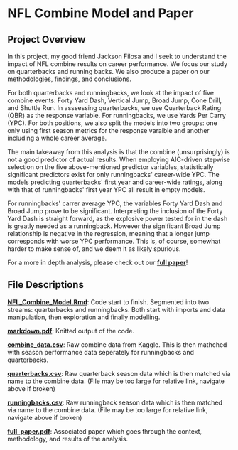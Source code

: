 # NFL Combine Model and Paper
## Project Overview
In this project, my good friend Jackson Filosa and I seek to understand the impact of NFL combine results on career performance.  We focus our study on quarterbacks and running backs.  We also produce a paper on our methodologies, findings, and conclusions.

For both quarterbacks and runningbacks, we look at the impact of five combine events: Forty Yard Dash, Vertical Jump, Broad Jump, Cone Drill, and Shuttle Run.  In asssessing quarterbacks, we use Quarterback Rating (QBR) as the response variable.  For runningbacks, we use Yards Per Carry (YPC).  For both positions, we also split the models into two groups: one only using first season metrics for the response varaible and another including a whole career average. 

The main takeaway from this analysis is that the combine (unsurprisingly) is not a good predictor of actual results.  When employing AIC-driven stepwise selection on the five above-mentioned predictor variables, statistically significant predictors exist for only runningbacks' career-wide YPC. The models predicting quarterbacks' first year and career-wide ratings, along with that of runningbacks' first year YPC all result in empty models.

For runningbacks' carrer average YPC, the variables Forty Yard Dash and Broad Jump prove to be significant.  Interpreting the inclusion of the Forty Yard Dash is straight forward, as the explosive power tested for in the dash is greatly needed as a runningback.  However the significant Broad Jump relationship is negative in the regression, meaning that a longer jump corresponds with worse YPC performance.  This is, of course, somewhat harder to make sense of, and we deem it as likely spurious.  

For a more in depth analysis, please check out our [**full paper**](full_paper.pdf)!

## File Descriptions
[**NFL_Combine_Model.Rmd**](NFL_Combine_Model.Rmd): Code start to finish. Segmented into two streams: quarterbacks and runningbacks.  Both start with imports and data manipulation, then exploration and finally modelling. 

[**markdown.pdf**](markdown.pdf): Knitted output of the code.

[**combine_data.csv**](combine_data.csv): Raw combine data from Kaggle.  This is then mathched with season performance data seperately for runningbacks and quarterbacks.

[**quarterbacks.csv**](quarterback_data.csv): Raw quarterback season data which is then matched via name to the combine data. (File may be too large for relative link, navigate above if broken)

[**runningbacks.csv**](runningback_data.csv): Raw runningback season data which is then matched via name to the combine data. (File may be too large for relative link, navigate above if broken)

[**full_paper.pdf**](full_paper.pdf): Associated paper which goes through the context, methodology, and results of the analysis.  
